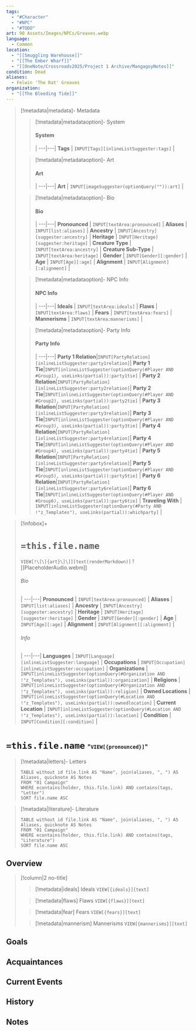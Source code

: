 ```yaml
---
tags:
  - "#Character"
  - "#NPC"
  - "#TODO"
art: 90 Assets/Images/NPCs/Greaves.webp
language:
  - Common
location:
  - "[[Smuggling Warehouse]]"
  - "[[The Ember Wharf]]"
  - "[[OneNote/Crossroads2025/Project 1 Archive/MangagoyNotes]]"
condition: Dead
aliases:
  - Felwin 'The Rat' Greaves
organization:
  - "[[The Bleeding Tide]]"
---
```


> [!metadata|metadata]- Metadata 
>> [!metadata|metadataoption]- System
>> #### System
>>  |
>> ---|---|
>> **Tags** | `INPUT[Tags][inlineListSuggester:tags]` |
>
>> [!metadata|metadataoption]- Art
>> #### Art
>>  |
>> ---|---|
>> **Art** | `INPUT[imageSuggester(optionQuery("")):art]` |
>
>> [!metadata|metadataoption]- Bio
>> #### Bio
>>  |
>> ---|---|
>> **Pronounced** |  `INPUT[textArea:pronounced]` |
>> **Aliases** | `INPUT[list:aliases]` |
>> **Ancestry** | `INPUT[Ancestry][suggester:ancestry]` |
>> **Heritage** | `INPUT[Heritage][suggester:heritage]` |
>> **Creature Type** | `INPUT[textArea:ancestry]` |
>> **Creature Sub-Type** | `INPUT[textArea:heritage]` |
>> **Gender** | `INPUT[Gender][:gender]` |
>> **Age** | `INPUT[Age][:age]` |
>> **Alignment** | `INPUT[Alignment][:alignment]` |
>
>> [!metadata|metadataoption]- NPC Info
>> #### NPC Info
>>  |
>>---|---|
>> **Ideals** | `INPUT[textArea:ideals]` |
>> **Flaws** | `INPUT[textArea:flaws]` |
>> **Fears** |  `INPUT[textArea:fears]` |
>> **Mannerisms** |  `INPUT[textArea:mannerisms]` |
>
>> [!metadata|metadataoption]- Party Info
>> #### Party Info
>>  |
>> ---|---|
>> **Party 1 Relation**|`INPUT[PartyRelation][inlineListSuggester:party1relation]`|
>> **Party 1 Tie**|`INPUT[inlineListSuggester(optionQuery(#Player AND #Group1), useLinks(partial)):party1tie]` |
>> **Party 2 Relation**|`INPUT[PartyRelation][inlineListSuggester:party2relation]`|
>> **Party 2 Tie**|`INPUT[inlineListSuggester(optionQuery(#Player AND #Group2), useLinks(partial)):party2tie]` |
>> **Party 3 Relation**|`INPUT[PartyRelation][inlineListSuggester:party3relation]`|
>> **Party 3 Tie**|`INPUT[inlineListSuggester(optionQuery(#Player AND #Group3), useLinks(partial)):party3tie]` |
>> **Party 4 Relation**|`INPUT[PartyRelation][inlineListSuggester:party4relation]`|
>> **Party 4 Tie**|`INPUT[inlineListSuggester(optionQuery(#Player AND #Group4), useLinks(partial)):party4tie]` |
>> **Party 5 Relation**|`INPUT[PartyRelation][inlineListSuggester:party5relation]`|
>> **Party 5 Tie**|`INPUT[inlineListSuggester(optionQuery(#Player AND #Group5), useLinks(partial)):party5tie]` |
>> **Party 6 Relation**|`INPUT[PartyRelation][inlineListSuggester:party6relation]`|
>> **Party 6 Tie**|`INPUT[inlineListSuggester(optionQuery(#Player AND #Group6), useLinks(partial)):party6tie]` |
>> **Traveling With** | `INPUT[inlineListSuggester(optionQuery(#Party AND !"z_Templates"), useLinks(partial)):whichparty]` |

> [!infobox]+
> # `=this.file.name`
> `VIEW[!\[\[{art}\]\]][text(renderMarkdown)]`
> ![[PlaceholderAudio.webm]]
> ###### Bio
>  |
> ---|---|
> **Pronounced** |  `INPUT[textArea:pronounced]` |
> **Aliases** | `INPUT[list:aliases]` |
> **Ancestry** | `INPUT[Ancestry][suggester:ancestry]` |
> **Heritage** | `INPUT[Heritage][suggester:heritage]` |
> **Gender** | `INPUT[Gender][:gender]` |
> **Age** | `INPUT[Age][:age]` |
> **Alignment** | `INPUT[Alignment][:alignment]` |
> ###### Info
>  |
> ---|---|
> **Languages** | `INPUT[Language][inlineListSuggester:language]` |
> **Occupations** | `INPUT[Occupation][inlineListSuggester:occupation]` |
> **Organizations** | `INPUT[inlineListSuggester(optionQuery(#Organization AND !"z_Templates"), useLinks(partial)):organization]` |
> **Religions** | `INPUT[inlineListSuggester(optionQuery(#Organization AND !"z_Templates"), useLinks(partial)):religion]` |
> **Owned Locations** | `INPUT[inlineListSuggester(optionQuery(#Location AND !"z_Templates"), useLinks(partial)):ownedlocation]` |
> **Current Location** | `INPUT[inlineListSuggester(optionQuery(#Location AND !"z_Templates"), useLinks(partial)):location]` |
> **Condition** | `INPUT[Condition][:condition]` |


# **`=this.file.name`** <span style="font-size: medium">"`VIEW[{pronounced}]`"</span>

> [!metadata|letters]- Letters
> ```dataview
> TABLE without id file.link AS "Name", join(aliases, ", ") AS Aliases, quicknote AS Notes
> FROM "01 Campaign"
> WHERE econtains(holder, this.file.link) AND contains(tags, "Letter")
> SORT file.name ASC

> [!metadata|literature]- Literature
> ```dataview
> TABLE without id file.link AS "Name", join(aliases, ", ") AS Aliases, quicknote AS Notes
> FROM "01 Campaign"
> WHERE econtains(holder, this.file.link) AND contains(tags, "Literature")
> SORT file.name ASC

## Overview



> [!column|2 no-title]
>
> 
>> [!metadata|ideals] Ideals
> `VIEW[{ideals}][text]`
>
>> [!metadata|flaws] Flaws
> `VIEW[{flaws}][text]`
> 
>> [!metadata|fear] Fears
> `VIEW[{fears}][text]`
>
>> [!metadata|mannerism] Mannerisms
> `VIEW[{mannerisms}][text]`

## Goals



## Acquaintances



## Current Events



## History



## Notes